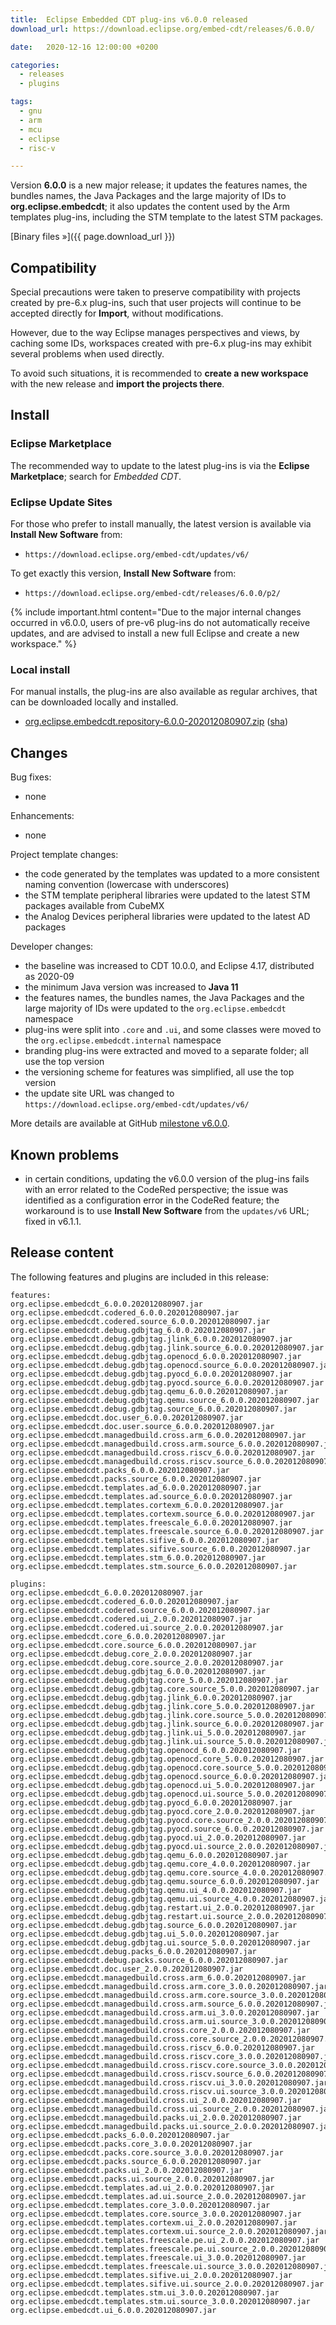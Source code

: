 ```yaml
---
title:  Eclipse Embedded CDT plug-ins v6.0.0 released
download_url: https://download.eclipse.org/embed-cdt/releases/6.0.0/

date:   2020-12-16 12:00:00 +0200

categories:
  - releases
  - plugins

tags:
  - gnu
  - arm
  - mcu
  - eclipse
  - risc-v

---
```


Version **6.0.0** is a new major release; it updates the features names,
the bundles names, the Java Packages and the large majority of IDs to
**org.eclipse.embedcdt**; it also updates the content used by the Arm
templates plug-ins, including the STM template to the latest STM packages.

[Binary files »]({{ page.download_url }})

## Compatibility

Special precautions were taken to preserve compatibility with projects
created by pre-6.x plug-ins, such that user projects will continue to
be accepted directly for **Import**, without modifications.

However, due to the way Eclipse manages perspectives and views, by
caching some IDs, workspaces created with pre-6.x plug-ins may exhibit
several problems when used directly.

To avoid such situations, it is recommended to **create a new workspace**
with the new release and **import the projects there**.

## Install

### Eclipse Marketplace

The recommended way to update to the latest plug-ins is via the
**Eclipse Marketplace**; search for _Embedded CDT_.

### Eclipse Update Sites

For those who prefer to install manually, the latest version is available
via **Install New Software** from:

- `https://download.eclipse.org/embed-cdt/updates/v6/`

To get exactly this version, **Install New Software** from:

- `https://download.eclipse.org/embed-cdt/releases/6.0.0/p2/`

{% include important.html content="Due to the major internal changes occurred in
v6.0.0, users of pre-v6 plug-ins do not automatically receive updates,
and are advised to install a new full Eclipse and create a new
workspace." %}

### Local install

For manual installs, the plug-ins are also available as regular archives,
that can be downloaded locally and installed.

- [org.eclipse.embedcdt.repository-6.0.0-202012080907.zip](https://www.eclipse.org/downloads/download.php?file=/embed-cdt/releases/6.0.0/org.eclipse.embedcdt.repository-6.0.0-202012080907.zip)
([sha](https://www.eclipse.org/downloads/download.php?file=/embed-cdt/releases/6.0.0/org.eclipse.embedcdt.repository-6.0.0-202012080907.zip.sha))

## Changes

Bug fixes:

- none

Enhancements:

- none

Project template changes:

- the code generated by the templates was updated to a more consistent
naming convention (lowercase with underscores)
- the STM template peripheral libraries were updated to the latest
STM packages available from CubeMX
- the Analog Devices peripheral libraries were updated to the latest
AD packages

Developer changes:

- the baseline was increased to CDT 10.0.0, and Eclipse 4.17, distributed
as 2020-09
- the minimum Java version was increased to **Java 11**
- the features names, the bundles names, the Java Packages and the
large majority of IDs were updated to the `org.eclipse.embedcdt` namespace
- plug-ins were split into `.core` and `.ui`, and some classes were moved
to the `org.eclipse.embedcdt.internal` namespace
- branding plug-ins were extracted and moved to a separate folder; all
use the top version
- the versioning scheme for features was simplified, all use the top version
- the update site URL was changed to
`https://download.eclipse.org/embed-cdt/updates/v6/`

More details are available at GitHub [milestone v6.0.0](https://github.com/eclipse-embed-cdt/eclipse-plugins/milestone/22?closed=1).

## Known problems

- in certain conditions, updating the v6.0.0 version of the plug-ins fails with
  an error related to the CodeRed perspective; the issue was identified as a
  configuration error in the CodeRed feature; the workaround is to use
  **Install New Software** from the `updates/v6` URL; fixed in v6.1.1.

## Release content

The following features and plugins are included in this release:

```
features:
org.eclipse.embedcdt_6.0.0.202012080907.jar
org.eclipse.embedcdt.codered_6.0.0.202012080907.jar
org.eclipse.embedcdt.codered.source_6.0.0.202012080907.jar
org.eclipse.embedcdt.debug.gdbjtag_6.0.0.202012080907.jar
org.eclipse.embedcdt.debug.gdbjtag.jlink_6.0.0.202012080907.jar
org.eclipse.embedcdt.debug.gdbjtag.jlink.source_6.0.0.202012080907.jar
org.eclipse.embedcdt.debug.gdbjtag.openocd_6.0.0.202012080907.jar
org.eclipse.embedcdt.debug.gdbjtag.openocd.source_6.0.0.202012080907.jar
org.eclipse.embedcdt.debug.gdbjtag.pyocd_6.0.0.202012080907.jar
org.eclipse.embedcdt.debug.gdbjtag.pyocd.source_6.0.0.202012080907.jar
org.eclipse.embedcdt.debug.gdbjtag.qemu_6.0.0.202012080907.jar
org.eclipse.embedcdt.debug.gdbjtag.qemu.source_6.0.0.202012080907.jar
org.eclipse.embedcdt.debug.gdbjtag.source_6.0.0.202012080907.jar
org.eclipse.embedcdt.doc.user_6.0.0.202012080907.jar
org.eclipse.embedcdt.doc.user.source_6.0.0.202012080907.jar
org.eclipse.embedcdt.managedbuild.cross.arm_6.0.0.202012080907.jar
org.eclipse.embedcdt.managedbuild.cross.arm.source_6.0.0.202012080907.jar
org.eclipse.embedcdt.managedbuild.cross.riscv_6.0.0.202012080907.jar
org.eclipse.embedcdt.managedbuild.cross.riscv.source_6.0.0.202012080907.jar
org.eclipse.embedcdt.packs_6.0.0.202012080907.jar
org.eclipse.embedcdt.packs.source_6.0.0.202012080907.jar
org.eclipse.embedcdt.templates.ad_6.0.0.202012080907.jar
org.eclipse.embedcdt.templates.ad.source_6.0.0.202012080907.jar
org.eclipse.embedcdt.templates.cortexm_6.0.0.202012080907.jar
org.eclipse.embedcdt.templates.cortexm.source_6.0.0.202012080907.jar
org.eclipse.embedcdt.templates.freescale_6.0.0.202012080907.jar
org.eclipse.embedcdt.templates.freescale.source_6.0.0.202012080907.jar
org.eclipse.embedcdt.templates.sifive_6.0.0.202012080907.jar
org.eclipse.embedcdt.templates.sifive.source_6.0.0.202012080907.jar
org.eclipse.embedcdt.templates.stm_6.0.0.202012080907.jar
org.eclipse.embedcdt.templates.stm.source_6.0.0.202012080907.jar

plugins:
org.eclipse.embedcdt_6.0.0.202012080907.jar
org.eclipse.embedcdt.codered_6.0.0.202012080907.jar
org.eclipse.embedcdt.codered.source_6.0.0.202012080907.jar
org.eclipse.embedcdt.codered.ui_2.0.0.202012080907.jar
org.eclipse.embedcdt.codered.ui.source_2.0.0.202012080907.jar
org.eclipse.embedcdt.core_6.0.0.202012080907.jar
org.eclipse.embedcdt.core.source_6.0.0.202012080907.jar
org.eclipse.embedcdt.debug.core_2.0.0.202012080907.jar
org.eclipse.embedcdt.debug.core.source_2.0.0.202012080907.jar
org.eclipse.embedcdt.debug.gdbjtag_6.0.0.202012080907.jar
org.eclipse.embedcdt.debug.gdbjtag.core_5.0.0.202012080907.jar
org.eclipse.embedcdt.debug.gdbjtag.core.source_5.0.0.202012080907.jar
org.eclipse.embedcdt.debug.gdbjtag.jlink_6.0.0.202012080907.jar
org.eclipse.embedcdt.debug.gdbjtag.jlink.core_5.0.0.202012080907.jar
org.eclipse.embedcdt.debug.gdbjtag.jlink.core.source_5.0.0.202012080907.jar
org.eclipse.embedcdt.debug.gdbjtag.jlink.source_6.0.0.202012080907.jar
org.eclipse.embedcdt.debug.gdbjtag.jlink.ui_5.0.0.202012080907.jar
org.eclipse.embedcdt.debug.gdbjtag.jlink.ui.source_5.0.0.202012080907.jar
org.eclipse.embedcdt.debug.gdbjtag.openocd_6.0.0.202012080907.jar
org.eclipse.embedcdt.debug.gdbjtag.openocd.core_5.0.0.202012080907.jar
org.eclipse.embedcdt.debug.gdbjtag.openocd.core.source_5.0.0.202012080907.jar
org.eclipse.embedcdt.debug.gdbjtag.openocd.source_6.0.0.202012080907.jar
org.eclipse.embedcdt.debug.gdbjtag.openocd.ui_5.0.0.202012080907.jar
org.eclipse.embedcdt.debug.gdbjtag.openocd.ui.source_5.0.0.202012080907.jar
org.eclipse.embedcdt.debug.gdbjtag.pyocd_6.0.0.202012080907.jar
org.eclipse.embedcdt.debug.gdbjtag.pyocd.core_2.0.0.202012080907.jar
org.eclipse.embedcdt.debug.gdbjtag.pyocd.core.source_2.0.0.202012080907.jar
org.eclipse.embedcdt.debug.gdbjtag.pyocd.source_6.0.0.202012080907.jar
org.eclipse.embedcdt.debug.gdbjtag.pyocd.ui_2.0.0.202012080907.jar
org.eclipse.embedcdt.debug.gdbjtag.pyocd.ui.source_2.0.0.202012080907.jar
org.eclipse.embedcdt.debug.gdbjtag.qemu_6.0.0.202012080907.jar
org.eclipse.embedcdt.debug.gdbjtag.qemu.core_4.0.0.202012080907.jar
org.eclipse.embedcdt.debug.gdbjtag.qemu.core.source_4.0.0.202012080907.jar
org.eclipse.embedcdt.debug.gdbjtag.qemu.source_6.0.0.202012080907.jar
org.eclipse.embedcdt.debug.gdbjtag.qemu.ui_4.0.0.202012080907.jar
org.eclipse.embedcdt.debug.gdbjtag.qemu.ui.source_4.0.0.202012080907.jar
org.eclipse.embedcdt.debug.gdbjtag.restart.ui_2.0.0.202012080907.jar
org.eclipse.embedcdt.debug.gdbjtag.restart.ui.source_2.0.0.202012080907.jar
org.eclipse.embedcdt.debug.gdbjtag.source_6.0.0.202012080907.jar
org.eclipse.embedcdt.debug.gdbjtag.ui_5.0.0.202012080907.jar
org.eclipse.embedcdt.debug.gdbjtag.ui.source_5.0.0.202012080907.jar
org.eclipse.embedcdt.debug.packs_6.0.0.202012080907.jar
org.eclipse.embedcdt.debug.packs.source_6.0.0.202012080907.jar
org.eclipse.embedcdt.doc.user_2.0.0.202012080907.jar
org.eclipse.embedcdt.managedbuild.cross.arm_6.0.0.202012080907.jar
org.eclipse.embedcdt.managedbuild.cross.arm.core_3.0.0.202012080907.jar
org.eclipse.embedcdt.managedbuild.cross.arm.core.source_3.0.0.202012080907.jar
org.eclipse.embedcdt.managedbuild.cross.arm.source_6.0.0.202012080907.jar
org.eclipse.embedcdt.managedbuild.cross.arm.ui_3.0.0.202012080907.jar
org.eclipse.embedcdt.managedbuild.cross.arm.ui.source_3.0.0.202012080907.jar
org.eclipse.embedcdt.managedbuild.cross.core_2.0.0.202012080907.jar
org.eclipse.embedcdt.managedbuild.cross.core.source_2.0.0.202012080907.jar
org.eclipse.embedcdt.managedbuild.cross.riscv_6.0.0.202012080907.jar
org.eclipse.embedcdt.managedbuild.cross.riscv.core_3.0.0.202012080907.jar
org.eclipse.embedcdt.managedbuild.cross.riscv.core.source_3.0.0.202012080907.jar
org.eclipse.embedcdt.managedbuild.cross.riscv.source_6.0.0.202012080907.jar
org.eclipse.embedcdt.managedbuild.cross.riscv.ui_3.0.0.202012080907.jar
org.eclipse.embedcdt.managedbuild.cross.riscv.ui.source_3.0.0.202012080907.jar
org.eclipse.embedcdt.managedbuild.cross.ui_2.0.0.202012080907.jar
org.eclipse.embedcdt.managedbuild.cross.ui.source_2.0.0.202012080907.jar
org.eclipse.embedcdt.managedbuild.packs.ui_2.0.0.202012080907.jar
org.eclipse.embedcdt.managedbuild.packs.ui.source_2.0.0.202012080907.jar
org.eclipse.embedcdt.packs_6.0.0.202012080907.jar
org.eclipse.embedcdt.packs.core_3.0.0.202012080907.jar
org.eclipse.embedcdt.packs.core.source_3.0.0.202012080907.jar
org.eclipse.embedcdt.packs.source_6.0.0.202012080907.jar
org.eclipse.embedcdt.packs.ui_2.0.0.202012080907.jar
org.eclipse.embedcdt.packs.ui.source_2.0.0.202012080907.jar
org.eclipse.embedcdt.templates.ad.ui_2.0.0.202012080907.jar
org.eclipse.embedcdt.templates.ad.ui.source_2.0.0.202012080907.jar
org.eclipse.embedcdt.templates.core_3.0.0.202012080907.jar
org.eclipse.embedcdt.templates.core.source_3.0.0.202012080907.jar
org.eclipse.embedcdt.templates.cortexm.ui_2.0.0.202012080907.jar
org.eclipse.embedcdt.templates.cortexm.ui.source_2.0.0.202012080907.jar
org.eclipse.embedcdt.templates.freescale.pe.ui_2.0.0.202012080907.jar
org.eclipse.embedcdt.templates.freescale.pe.ui.source_2.0.0.202012080907.jar
org.eclipse.embedcdt.templates.freescale.ui_3.0.0.202012080907.jar
org.eclipse.embedcdt.templates.freescale.ui.source_3.0.0.202012080907.jar
org.eclipse.embedcdt.templates.sifive.ui_2.0.0.202012080907.jar
org.eclipse.embedcdt.templates.sifive.ui.source_2.0.0.202012080907.jar
org.eclipse.embedcdt.templates.stm.ui_3.0.0.202012080907.jar
org.eclipse.embedcdt.templates.stm.ui.source_3.0.0.202012080907.jar
org.eclipse.embedcdt.ui_6.0.0.202012080907.jar
```

